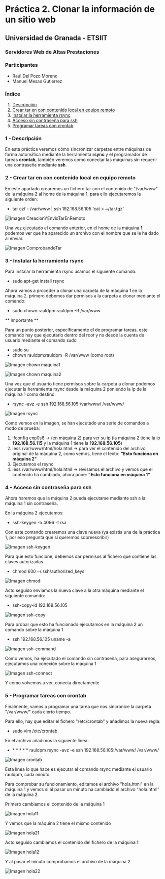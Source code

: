 # Práctica 2. Clonar la información de un sitio web #

## Universidad de Granada - ETSIIT ##
### Servidores Web de Altas Prestaciones ###

### Participantes ###

- Raúl Del Pozo Moreno
- Manuel Mesas Gutiérrez

### Índice ###

1. [Descripción](#id1)
2. [Crear tar en con contenido local en equipo remoto](#id2)
3. [Instalar la herramienta rsync](#id3)
4. [Acceso sin contraseña para ssh](#id4)
5. [Programar tareas con crontab](#id5)

### 1 - Descripción <a name="id1"></a>

En esta práctica veremos cómo sincronizar carpetas entre máquinas de forma automática mediante la herramienta **rsync** y el programador de tareas **crontab**, también veremos como conectar las máquinas sin requerir una contraseña mediante **ssh**.

### 2 - Crear tar en con contenido local en equipo remoto <a name="id2"></a>

En este apartado crearemos un fichero tar con el contenido de "/var/www" de la máquina 2 al home de la máquina 1, para ello ejecutaremos la siguiente orden:

- tar czf - /var/www | ssh 192.168.56.105 'cat > ~/tar.tgz'

![Imagen CreacionYEnvioTarEnRemoto](https://github.com/rauldpm/SWAP1718/blob/master/Practica2/Imagenes/enviandoArchivo.png "Imagen CreacionYEnvioTarEnRemoto")

Una vez ejecutado el comando anterior, en el home de la máquina 1 podemos ver que ha aparecido un archivo con el nombre que se le ha dado al enviar.

![Imagen ComprobandoTar](https://github.com/rauldpm/SWAP1718/blob/master/Practica2/Imagenes/archivoRecibido.png "Imagen ComprobandoTar")


### 3 - Instalar la herramienta rsync <a name="id3"></a>

Para instalar la herramienta rsync usamos el siguiente comando:

- sudo apt-get install rsync

Ahora vamos a proceder a clonar una carpeta de la máquina 1 en la máquina 2, primero debemos dar permisos a la carpeta a clonar mediante el comando:

- sudo chown rauldpm:rauldpm -R /var/www

** Importante **

Para un punto posterior, específicamente el de programar tareas, este comando hay que ejecutarlo dentro del root y no desde la cuenta de usuario mediante el comando sudo

- sudo su
- chown rauldpm:rauldpm -R /var/www (como root)

![Imagen chown maquina1](https://github.com/rauldpm/SWAP1718/blob/master/Practica2/Imagenes/chown1.png "Imagen chown maquina 1")

![Imagen chown maquina2](https://github.com/rauldpm/SWAP1718/blob/master/Practica2/Imagenes/chown2.png "Imagen chown maquina 2")

Una vez que el usuario tiene permisos sobre la carpeta a clonar podemos ejecutar la herramienta rsync desde la máquina 2 poniendo la ip de la máquina 1 como destino:

- rsync -avz -e ssh 192.168.56.105:/var/www/ /var/www/

![Imagen rsync](https://github.com/rauldpm/SWAP1718/blob/master/Practica2/Imagenes/rsyncMaquina1a2.png "Imagen rsync")

Como vemos en la imagen, se han ejecutado una serie de comandos a modo de prueba:

1. ifconfig enp0s8 -> (en máquina 2) para ver su ip (la máquina 2 tiene la ip **192.168.56.115** y la máquina 1 tiene la **192.168.56.105**)
2. less /var/www/html/hola.html -> para ver el contenido del archivo original de la máquina 2, como vemos, tiene el texto: **"Esto funciona en máquina 2"**
3. Ejecutamos el rsync
4. less /var/www/html/hola.html -> revisamos el archivo y vemos que el contenido ha cambiado, ahora pone: **"Esto funciona en máquina 1"**


### 4 - Acceso sin contraseña para ssh <a name="id4"></a>

Ahora haremos que la máquina 2 pueda ejecutarse mediante ssh a la máquina 1 sin contraseña.

En la máquina 2 ejecutamos:

- ssh-keygen -b 4096 -t rsa

Con este comando crearemos una clave nueva (ya existía una de la práctica 1, por eso pregunta que si queremos sobreescribir)

![Imagen ssh-keygen](https://github.com/rauldpm/SWAP1718/blob/master/Practica2/Imagenes/ssh-keygen.png "Imagen ssh-keygen")

Para que esto funcione, debemos dar permisos al fichero que contiene las claves autorizadas

- chmod 600 ~/.ssh/authorized_keys

![Imagen chmod](https://github.com/rauldpm/SWAP1718/blob/master/Practica2/Imagenes/chmod.png "Imagen chmod")

Acto seguido enviamos la nueva clave a la otra máquina mediante el siguiente comando:

- ssh-copy-id 192.168.56.105

![Imagen ssh-copy](https://github.com/rauldpm/SWAP1718/blob/master/Practica2/Imagenes/ssh-copy.png "Imagen ssh-copy")

Para probar que esto ha funcionado ejecutamos en la máquina 2 un comando sobre la máquina 1

- ssh 192.168.56.105 uname -a

![Imagen ssh-command](https://github.com/rauldpm/SWAP1718/blob/master/Practica2/Imagenes/sshCommand.png "Imagen ssh-command")

Como vemos, ha ejecutado el comando sin contraseña, para asegurarnos, ejecutamos una conexión sobre la máquina 1

![Imagen ssh-connect](https://github.com/rauldpm/SWAP1718/blob/master/Practica2/Imagenes/sshConnect.png "Imagen ssh-command")

Y como volvemos a ver, conecta directamente

### 5 - Programar tareas con crontab <a name="id5"></a>

Finalmente, vamos a programar una tarea que nos sincronice la carpeta "/var/www/" cada cierto tiempo.

Para ello, hay que editar el fichero "/etc/crontab" y añadimos la nueva regla:

- sudo vim /etc/crontab

En el archivo añadimos la siguiente línea:

- \*  \*  \* \* \* rauldpm rsync -avz -e ssh 192.168.56.105:/var/www/ /var/www/

![Imagen crontab](https://github.com/rauldpm/SWAP1718/blob/master/Practica2/Imagenes/crontab.png "Imagen crontab")

Esta línea lo que hace es ejecutar el comando rsync mediante el usuario rauldpm, cada minuto.

Para comprobar su funcionamiento, editamos el archivo "hola.html" en la máquina 1 y vemos si al pasar un minuto ha cambiado el archivo "hola.html" de la máquina 2.

Primero cambiamos el contenido de la máquina 1

![Imagen hola11](https://github.com/rauldpm/SWAP1718/blob/master/Practica2/Imagenes/hola11.png "Imagen hola11")

Y vemos que la máquina 2 tiene el mismo contenido

![Imagen hola21](https://github.com/rauldpm/SWAP1718/blob/master/Practica2/Imagenes/hola21.png "Imagen hola21")

Acto seguido cambiamos el contenido del fichero de la máquina 1

![Imagen hola12](https://github.com/rauldpm/SWAP1718/blob/master/Practica2/Imagenes/hola12.png "Imagen hola12")

Y al pasar el minuto comprobamos el archivo de la máquina 2

![Imagen hola22](https://github.com/rauldpm/SWAP1718/blob/master/Practica2/Imagenes/hola22.png "Imagen hola22")
